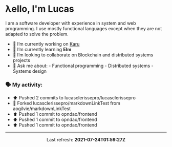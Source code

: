 # λello, I'm Lucas

I am a software developer with experience in system and web programming. I use mostly functional languages except when they are not adapted to solve the problem.

- 🔭 I’m currently working on [Karu](https://github.com/lucasclerissepro/karu)
- 🌱 I’m currently learning **Elm**
- 👯 I’m looking to collaborate on Blockchain and distributed systems projects
- 💬 Ask me about:
      - Functional programming
      - Distributed systems
      - Systems design

### 🗣 My activity:

* ⬆️ Pushed 2 commits to lucasclerissepro/lucasclerissepro
* 🍴 Forked lucasclerissepro/markdownLinkTest from aogilvie/markdownLinkTest
* ⬆️ Pushed 1 commit to opndao/frontend
* ⬆️ Pushed 1 commit to opndao/frontend
* ⬆️ Pushed 1 commit to opndao/frontend
---

<p align="center">
  Last refresh: 
  <b>2021-07-24T01:59:27Z</b>
</p>
